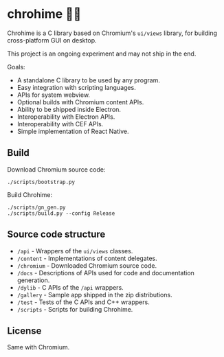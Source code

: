 # chrohime 👸🏾

Chrohime is a C library based on Chromium's `ui/views` library, for building
cross-platform GUI on desktop.

This project is an ongoing experiment and may not ship in the end.

Goals:

* A standalone C library to be used by any program.
* Easy integration with scripting languages.
* APIs for system webview.
* Optional builds with Chromium content APIs.
* Ability to be shipped inside Electron.
* Interoperability with Electron APIs.
* Interoperability with CEF APIs.
* Simple implementation of React Native.

## Build

Download Chromium source code:

```
./scripts/bootstrap.py
```

Build Chrohime:

```
./scripts/gn_gen.py
./scripts/build.py --config Release
```

## Source code structure

* `/api` - Wrappers of the `ui/views` classes.
* `/content` - Implementations of content delegates.
* `/chromium` - Downloaded Chromium source code.
* `/docs` - Descriptions of APIs used for code and documentation generation.
* `/dylib` - C APIs of the `/api` wrappers.
* `/gallery` - Sample app shipped in the zip distributions.
* `/test` - Tests of the C APIs and C++ wrappers.
* `/scripts` - Scripts for building Chrohime.

## License

Same with Chromium.
